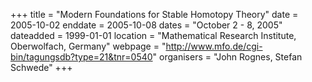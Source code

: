 +++
title = "Modern Foundations for Stable Homotopy Theory"
date = 2005-10-02
enddate = 2005-10-08
dates = "October 2 - 8, 2005"
dateadded = 1999-01-01
location = "Mathematical Research Institute, Oberwolfach, Germany"
webpage = "http://www.mfo.de/cgi-bin/tagungsdb?type=21&tnr=0540"
organisers = "John Rognes, Stefan Schwede"
+++

